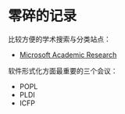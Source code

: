 # 零碎的记录

比较方便的学术搜索与分类站点：

* [Microsoft Academic Research](http://academic.research.microsoft.com/)

软件形式化方面最重要的三个会议：

* POPL
* PLDI
* ICFP
